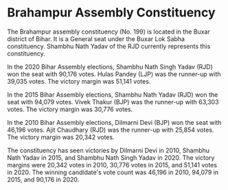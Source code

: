 # Brahampur Assembly Constituency

The Brahampur assembly constituency (No. 199) is located in the Buxar district of Bihar. It is a General seat under the Buxar Lok Sabha constituency. Shambhu Nath Yadav of the RJD currently represents this constituency.

In the 2020 Bihar Assembly elections, Shambhu Nath Singh Yadav (RJD) won the seat with 90,176 votes. Hulas Pandey (LJP) was the runner-up with 39,035 votes. The victory margin was 51,141 votes.

In the 2015 Bihar Assembly elections, Shambhu Nath Yadav (RJD) won the seat with 94,079 votes. Vivek Thakur (BJP) was the runner-up with 63,303 votes. The victory margin was 30,776 votes.

In the 2010 Bihar Assembly elections, Dilmarni Devi (BJP) won the seat with 46,196 votes. Ajit Chaudhary (RJD) was the runner-up with 25,854 votes. The victory margin was 20,342 votes.

The constituency has seen victories by Dilmarni Devi in 2010, Shambhu Nath Yadav in 2015, and Shambhu Nath Singh Yadav in 2020. The victory margins were 20,342 votes in 2010, 30,776 votes in 2015, and 51,141 votes in 2020. The winning candidate's vote count was 46,196 in 2010, 94,079 in 2015, and 90,176 in 2020.
